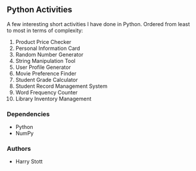 <h2>Python Activities</h2>
A few interesting short activities I have done in Python.
Ordered from least to most in terms of complexity:
<br>
  <ol>
    <li>Product Price Checker</li>
    <li>Personal Information Card</li>
    <li>Random Number Generator</li>
    <li>String Manipulation Tool</li>
    <li>User Profile Generator</li>
    <li>Movie Preference Finder</li>
    <li>Student Grade Calculator</li>
    <li>Student Record Management System</li>
    <li>Word Frequency Counter</li>
    <li>Library Inventory Management</li>
  </ol>


<h3>Dependencies</h3>
  <ul>
    <li>Python</li> 
    <li>NumPy</li>
  </ul>

<h3>Authors</h3>
  <ul>
    <li>Harry Stott</li> 
  </ul>
